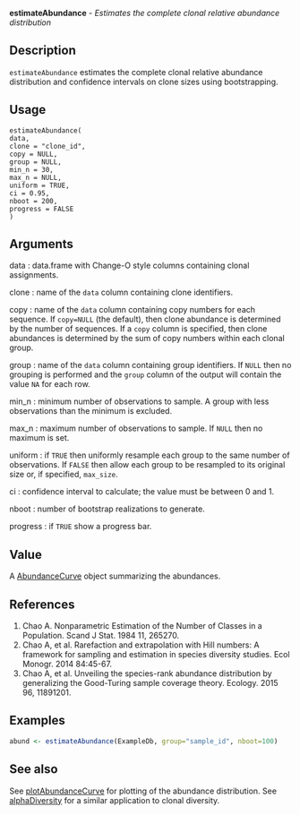 **estimateAbundance** - *Estimates the complete clonal relative abundance distribution*

Description
--------------------

`estimateAbundance` estimates the complete clonal relative abundance distribution 
and confidence intervals on clone sizes using bootstrapping.


Usage
--------------------
```
estimateAbundance(
data,
clone = "clone_id",
copy = NULL,
group = NULL,
min_n = 30,
max_n = NULL,
uniform = TRUE,
ci = 0.95,
nboot = 200,
progress = FALSE
)
```

Arguments
-------------------

data
:   data.frame with Change-O style columns containing clonal assignments.

clone
:   name of the `data` column containing clone identifiers.

copy
:   name of the `data` column containing copy numbers for each 
sequence. If `copy=NULL` (the default), then clone abundance
is determined by the number of sequences. If a `copy` column
is specified, then clone abundances is determined by the sum of 
copy numbers within each clonal group.

group
:   name of the `data` column containing group identifiers. 
If `NULL` then no grouping is performed and the `group` 
column of the output will contain the value `NA` for each row.

min_n
:   minimum number of observations to sample.
A group with less observations than the minimum is excluded.

max_n
:   maximum number of observations to sample. If `NULL` then no 
maximum is set.

uniform
:   if `TRUE` then uniformly resample each group to the same 
number of observations. If `FALSE` then allow each group to
be resampled to its original size or, if specified, `max_size`.

ci
:   confidence interval to calculate; the value must be between 0 and 1.

nboot
:   number of bootstrap realizations to generate.

progress
:   if `TRUE` show a progress bar.




Value
-------------------

A [AbundanceCurve](AbundanceCurve-class.md) object summarizing the abundances.


References
-------------------


1. Chao A. Nonparametric Estimation of the Number of Classes in a Population. 
Scand J Stat. 1984 11, 265270.
1. Chao A, et al. Rarefaction and extrapolation with Hill numbers: 
A framework for sampling and estimation in species diversity studies. 
Ecol Monogr. 2014 84:45-67.
1. Chao A, et al. Unveiling the species-rank abundance distribution by 
generalizing the Good-Turing sample coverage theory. 
Ecology. 2015 96, 11891201.




Examples
-------------------

```R
abund <- estimateAbundance(ExampleDb, group="sample_id", nboot=100)
```



See also
-------------------

See [plotAbundanceCurve](plotAbundanceCurve.md) for plotting of the abundance distribution.
See [alphaDiversity](alphaDiversity.md) for a similar application to clonal diversity.






